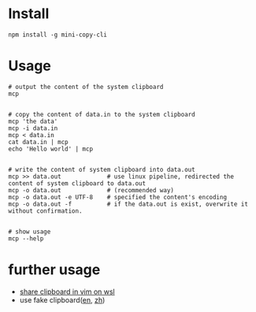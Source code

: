 # Install
```shell
npm install -g mini-copy-cli
```


# Usage
```shell
# output the content of the system clipboard
mcp


# copy the content of data.in to the system clipboard
mcp 'the data'
mcp -i data.in
mcp < data.in
cat data.in | mcp
echo 'Hello world' | mcp


# write the content of system clipboard into data.out
mcp >> data.out             # use linux pipeline, redirected the content of system clipboard to data.out
mcp -o data.out             # (recommended way)
mcp -o data.out -e UTF-8    # specified the content's encoding
mcp -o data.out -f          # if the data.out is exist, overwrite it without confirmation.


# show usage
mcp --help
```

# further usage

* [share clipboard in vim on wsl](./doc/wsl.md)
* use fake clipboard([en](./doc/fake-clipboard-en.md), [zh](./doc/fake-clipboard-zh.md))
